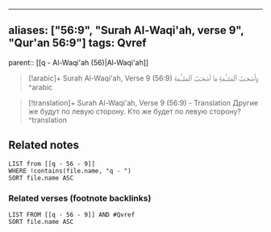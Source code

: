 
---
aliases: ["56:9", "Surah Al-Waqi'ah, verse 9", "Qur'an 56:9"]
tags: Qvref
---

parent:: [[q - Al-Waqi'ah (56)|Al-Waqi'ah]]

> [!arabic]+ Surah Al-Waqi'ah, Verse 9 (56:9)
> <span class="quran-arabic">وَأَصْحَـٰبُ ٱلْمَشْـَٔمَةِ مَآ أَصْحَـٰبُ ٱلْمَشْـَٔمَةِ</span>
^arabic

> [!translation]+ Surah Al-Waqi'ah, Verse 9 (56:9) - Translation
> Другие же будут по левую сторону. Кто же будет по левую сторону?
^translation



## Related notes
```dataview
LIST from [[q - 56 - 9]]
WHERE !contains(file.name, "q - ")
SORT file.name ASC
```

### Related verses (footnote backlinks)
```dataview
LIST FROM [[q - 56 - 9]] AND #Qvref
SORT file.name ASC
```

